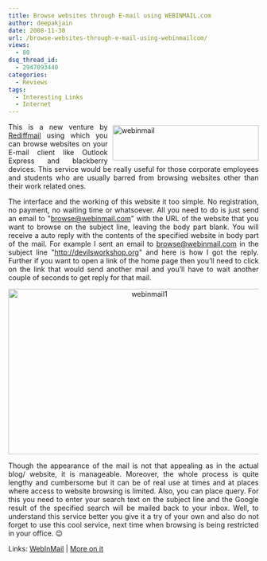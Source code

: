 ```yaml
---
title: Browse websites through E-mail using WEBINMAIL.com
author: deepakjain
date: 2008-11-30
url: /browse-websites-through-e-mail-using-webinmailcom/
views:
  - 80
dsq_thread_id:
  - 2947093440
categories:
  - Reviews
tags:
  - Interesting Links
  - Internet
---
```

<p align="justify">
  <a href="http://www.webinmail.com" onclick="_gaq.push(['_trackEvent', 'outbound-article', 'http://www.webinmail.com', '']);" ><img class="wp-image-50474" style="border-right: 0px;border-top: 0px;margin: 5px 0px 0px 10px;border-left: 0px;border-bottom: 0px" height="71" alt="webinmail" src="http://cdn.devilsworkshop.org/files/2008/11/webinmail.png" width="294" align="right" border="0" /></a> This is a new venture by <a href="http://www.rediffmail.com" onclick="_gaq.push(['_trackEvent', 'outbound-article', 'http://www.rediffmail.com', 'Rediffmail']);" >Rediffmail</a> using which you can browse websites on your E-mail client like Outlook Express and blackberry devices. This service would be really useful for those corporate employees and students who are usually barred from browsing websites other than their work related ones.
</p>

<p align="justify">
  The interface and the working of this website it too simple. No registration, no payment, no waiting time or whatsoever. All you need to do is just send an email to "<a href="mailto:browse@webinmail.com">browse@webinmail.com</a>" with the URL of the website that you want to browse on the subject line, leaving the body part blank. You will receive a auto reply with the contents of the specified website in body part of the mail. For example I sent an email to <a href="mailto:browse@webinmail.com">browse@webinmail.com</a> in the subject line "<a href="http://devilsworkshop.org">http://devilsworkshop.org</a>" and here is how I got the reply. Further if you want to open a link of the home page then you&#8217;ll need to click on the link that would send another mail and you&#8217;ll have to wait another couple of seconds to get reply for that mail.
</p>

<p align="center">
  <img style="border-right: 0px;border-top: 0px;border-left: 0px;border-bottom: 0px" height="333" alt="webinmail1" src="http://cdn.devilsworkshop.org/files/2008/11/webinmail1.png" width="552" border="0" />
</p>

<p align="justify">
  Though the appearance of the mail is not that appealing as in the actual blog/ website, it is manageable. Moreover, the whole process is quite lengthy and cumbersome but it can be of real use at times and at places where access to website browsing is limited. Also, you can place query. For this you need to enter your search text on the subject line and the Google result of the specified search will be mailed back to your inbox. Well, to understand this service better you give it a try of your own and also do not forget to use this cool service, next time when browsing is being restricted in your office. 😉
</p>

<p align="justify">
  Links: <a href="http://www.webinmail.com" onclick="_gaq.push(['_trackEvent', 'outbound-article', 'http://www.webinmail.com', 'WebInMail']);" >WebInMail</a> | <a href="http://www.webinmail.com/webinmail/howitworks.html" onclick="_gaq.push(['_trackEvent', 'outbound-article', 'http://www.webinmail.com/webinmail/howitworks.html', 'More on it']);" >More on it</a>
</p>
